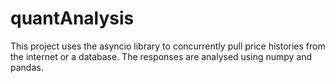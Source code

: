 quantAnalysis
=============

This project uses the asyncio library to concurrently pull price histories from the internet or a database. The responses are analysed using numpy and pandas.

